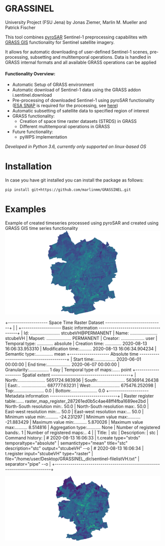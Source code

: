 # GRASSINEL
University Project (FSU Jena) by Jonas Ziemer, Marlin M. Mueller and Patrick Fischer

This tool combines [pyroSAR](https://github.com/johntruckenbrodt/pyroSAR) Sentinel-1 preprocessing capabilites with 
[GRASS GIS](grass.osgeo.org) functionality for Sentinel satellite imagery. 

It allows for automatic downloading of user-defined Sentinel-1 scenes, pre-processing, subsetting and multitemporal
operations. Data is handled in GRASS internal formats and all available GRASS operations can be applied

#### Functionality Overview:
* Automatic Setup of GRASS environment
* Automatic download of Sentinel-1 data using the GRASS addon i.sentinel.download
* Pre-processing of downloaded Sentinel-1 using pyroSAR functionality ([ESA SNAP](http://step.esa.int/main/download/snap-download/)
 is required for the processing, see [here](https://pyrosar.readthedocs.io/en/latest/?badge=latest))
* Automatic subsetting of satellite data to specified region of interest
* GRASS functionality:
    * Creation of space time raster datasets (STRDS) in GRASS
    * Different multitemporal operations in GRASS
* Future functionality:
    * pyWPS implementation

_Developed in Python 3.6, currently only supported on linux-based OS_

# Installation
In case you have git installed you can install the package as follows:

    pip install git+https://github.com/marlinmm/GRASSINEL.git

# Examples
Example of created timeseries processed using pyroSAR and created using GRASS GIS time series functionality
![S1_time_series_20m](GRASSINEL/preview_files/S1_timeseries_20m_example.gif) 

 +-------------------- Space Time Raster Dataset -----------------------------+
 |                                                                            |
 +-------------------- Basic information -------------------------------------+
 | Id: ........................ stcubeVH@PERMANENT
 | Name: ...................... stcubeVH
 | Mapset: .................... PERMANENT
 | Creator: ................... user
 | Temporal type: ............. absolute
 | Creation time: ............. 2020-08-13 16:06:33.953310
 | Modification time:.......... 2020-08-13 16:06:34.904234
 | Semantic type:.............. mean
 +-------------------- Absolute time -----------------------------------------+
 | Start time:................. 2020-06-01 00:00:00
 | End time:................... 2020-06-07 00:00:00
 | Granularity:................ 1 day
 | Temporal type of maps:...... point
 +-------------------- Spatial extent ----------------------------------------+
 | North:...................... 5651724.983936
 | South:...................... 5636914.26438
 | East:.. .................... 687777.63231
 | West:....................... 675476.252098
 | Top:........................ 0.0
 | Bottom:..................... 0.0
 +-------------------- Metadata information ----------------------------------+
 | Raster register table:...... raster_map_register_287261ed0b5c4ae48ff4fba1689ee2bd
 | North-South resolution min:. 50.0
 | North-South resolution max:. 50.0
 | East-west resolution min:... 50.0
 | East-west resolution max:... 50.0
 | Minimum value min:.......... -24.231297
 | Minimum value max:.......... -21.883429
 | Maximum value min:.......... 5.870026
 | Maximum value max:.......... 8.514816
 | Aggregation type:........... None
 | Number of registered bands:. 1
 | Number of registered maps:.. 4
 |
 | Title:
 | stc
 | Description:
 | stc
 | Command history:
 | # 2020-08-13 16:06:33 
 | t.create type="strds" temporaltype="absolute"
 |     semantictype="mean" title="stc" description="stc" output="stcubeVH" --o
 | # 2020-08-13 16:06:34 
 | t.register input="stcubeVH" type="raster"
 |     file="/home/user/Desktop/GRASSINEL_dir/sentinel-filelistVH.txt"
 |     separator="pipe" --o
 | 
 +----------------------------------------------------------------------------+

![S1_time_series_50m](GRASSINEL/preview_files/S1_timeseries_50m_example.gif) 
